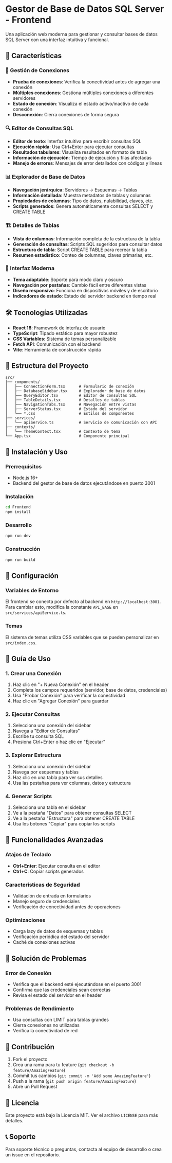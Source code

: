 # Gestor de Base de Datos SQL Server - Frontend

Una aplicación web moderna para gestionar y consultar bases de datos SQL Server con una interfaz intuitiva y funcional.

## 🚀 Características

### 🔌 Gestión de Conexiones
- **Prueba de conexiones**: Verifica la conectividad antes de agregar una conexión
- **Múltiples conexiones**: Gestiona múltiples conexiones a diferentes servidores
- **Estado de conexión**: Visualiza el estado activo/inactivo de cada conexión
- **Desconexión**: Cierra conexiones de forma segura

### 🔍 Editor de Consultas SQL
- **Editor de texto**: Interfaz intuitiva para escribir consultas SQL
- **Ejecución rápida**: Usa Ctrl+Enter para ejecutar consultas
- **Resultados tabulares**: Visualiza resultados en formato de tabla
- **Información de ejecución**: Tiempo de ejecución y filas afectadas
- **Manejo de errores**: Mensajes de error detallados con códigos y líneas

### 📊 Explorador de Base de Datos
- **Navegación jerárquica**: Servidores → Esquemas → Tablas
- **Información detallada**: Muestra metadatos de tablas y columnas
- **Propiedades de columnas**: Tipo de datos, nulabilidad, claves, etc.
- **Scripts generados**: Genera automáticamente consultas SELECT y CREATE TABLE

### 🏗️ Detalles de Tablas
- **Vista de columnas**: Información completa de la estructura de la tabla
- **Generación de consultas**: Scripts SQL sugeridos para consultar datos
- **Estructura de tabla**: Script CREATE TABLE para recrear la tabla
- **Resumen estadístico**: Conteo de columnas, claves primarias, etc.

### 🎨 Interfaz Moderna
- **Tema adaptable**: Soporte para modo claro y oscuro
- **Navegación por pestañas**: Cambio fácil entre diferentes vistas
- **Diseño responsivo**: Funciona en dispositivos móviles y de escritorio
- **Indicadores de estado**: Estado del servidor backend en tiempo real

## 🛠️ Tecnologías Utilizadas

- **React 18**: Framework de interfaz de usuario
- **TypeScript**: Tipado estático para mayor robustez
- **CSS Variables**: Sistema de temas personalizable
- **Fetch API**: Comunicación con el backend
- **Vite**: Herramienta de construcción rápida

## 📁 Estructura del Proyecto

```
src/
├── components/
│   ├── ConnectionForm.tsx      # Formulario de conexión
│   ├── DatabaseSidebar.tsx     # Explorador de base de datos
│   ├── QueryEditor.tsx         # Editor de consultas SQL
│   ├── TableDetails.tsx        # Detalles de tablas
│   ├── NavigationTabs.tsx      # Navegación entre vistas
│   ├── ServerStatus.tsx        # Estado del servidor
│   └── *.css                   # Estilos de componentes
├── services/
│   └── apiService.ts           # Servicio de comunicación con API
├── contexts/
│   └── ThemeContext.tsx        # Contexto de tema
└── App.tsx                     # Componente principal
```

## 🚀 Instalación y Uso

### Prerrequisitos
- Node.js 16+ 
- Backend del gestor de base de datos ejecutándose en puerto 3001

### Instalación
```bash
cd Frontend
npm install
```

### Desarrollo
```bash
npm run dev
```

### Construcción
```bash
npm run build
```

## 🔧 Configuración

### Variables de Entorno
El frontend se conecta por defecto al backend en `http://localhost:3001`. Para cambiar esto, modifica la constante `API_BASE` en `src/services/apiService.ts`.

### Temas
El sistema de temas utiliza CSS variables que se pueden personalizar en `src/index.css`.

## 📖 Guía de Uso

### 1. Crear una Conexión
1. Haz clic en "+ Nueva Conexión" en el header
2. Completa los campos requeridos (servidor, base de datos, credenciales)
3. Usa "Probar Conexión" para verificar la conectividad
4. Haz clic en "Agregar Conexión" para guardar

### 2. Ejecutar Consultas
1. Selecciona una conexión del sidebar
2. Navega a "Editor de Consultas"
3. Escribe tu consulta SQL
4. Presiona Ctrl+Enter o haz clic en "Ejecutar"

### 3. Explorar Estructura
1. Selecciona una conexión del sidebar
2. Navega por esquemas y tablas
3. Haz clic en una tabla para ver sus detalles
4. Usa las pestañas para ver columnas, datos y estructura

### 4. Generar Scripts
1. Selecciona una tabla en el sidebar
2. Ve a la pestaña "Datos" para obtener consultas SELECT
3. Ve a la pestaña "Estructura" para obtener CREATE TABLE
4. Usa los botones "Copiar" para copiar los scripts

## 🎯 Funcionalidades Avanzadas

### Atajos de Teclado
- **Ctrl+Enter**: Ejecutar consulta en el editor
- **Ctrl+C**: Copiar scripts generados

### Características de Seguridad
- Validación de entrada en formularios
- Manejo seguro de credenciales
- Verificación de conectividad antes de operaciones

### Optimizaciones
- Carga lazy de datos de esquemas y tablas
- Verificación periódica del estado del servidor
- Caché de conexiones activas

## 🐛 Solución de Problemas

### Error de Conexión
- Verifica que el backend esté ejecutándose en el puerto 3001
- Confirma que las credenciales sean correctas
- Revisa el estado del servidor en el header

### Problemas de Rendimiento
- Usa consultas con LIMIT para tablas grandes
- Cierra conexiones no utilizadas
- Verifica la conectividad de red

## 🤝 Contribución

1. Fork el proyecto
2. Crea una rama para tu feature (`git checkout -b feature/AmazingFeature`)
3. Commit tus cambios (`git commit -m 'Add some AmazingFeature'`)
4. Push a la rama (`git push origin feature/AmazingFeature`)
5. Abre un Pull Request

## 📄 Licencia

Este proyecto está bajo la Licencia MIT. Ver el archivo `LICENSE` para más detalles.

## 📞 Soporte

Para soporte técnico o preguntas, contacta al equipo de desarrollo o crea un issue en el repositorio.
